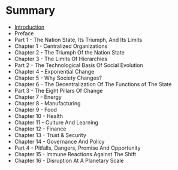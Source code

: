# Summary

* [Introduction](introduction.md)
* Preface
* Part 1 - The Nation State, Its Triumph, And Its Limits
* Chapter 1 - Centralized Organizations
* Chapter 2 - The Triumph Of the Nation State
* Chapter 3 - The Limits Of Hierarchies
* Part 2 - The Technological Basis Of Social Evolution
* Chapter 4 - Exponential Change
* Chapter 5 - Why Society Changes?
* Chapter 6 - The Decentralization Of The Functions of The State
* Part 3 - The Eight Pillars Of Change
* Chapter 7 - Energy
* Chapter 8 - Manufacturing
* Chapter 9 - Food
* Chapter 10 - Health
* Chapter 11 - Culture And Learning
* Chapter 12 - Finance
* Chapter 13 - Trust & Security
* Chapter 14 - Governance And Policy
* Part 4 - Pitfalls, Dangers, Promise And Opportunity
* Chapter 15 - Immune Reactions Against The Shift
* Chapter 16 - Disruption At A Planetary Scale

